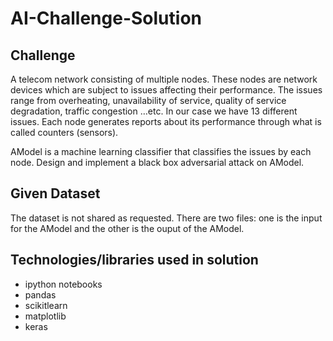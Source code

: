 # AI-Challenge-Solution

## Challenge 
A telecom network consisting of multiple nodes. These nodes are network devices which are subject to issues affecting their performance. The issues range from overheating, unavailability of service, quality of service degradation, traffic congestion …etc. In our case we have 13 different issues. Each node generates reports about its performance through what is called counters (sensors).

AModel is a machine learning classifier that classifies the issues by each node. Design and implement a black box adversarial attack on AModel.

## Given Dataset
The dataset is not shared as requested. There are two files: one is the input for the AModel and the other is the ouput of the AModel.

## Technologies/libraries used in solution
* ipython notebooks
* pandas
* scikitlearn
* matplotlib
* keras
